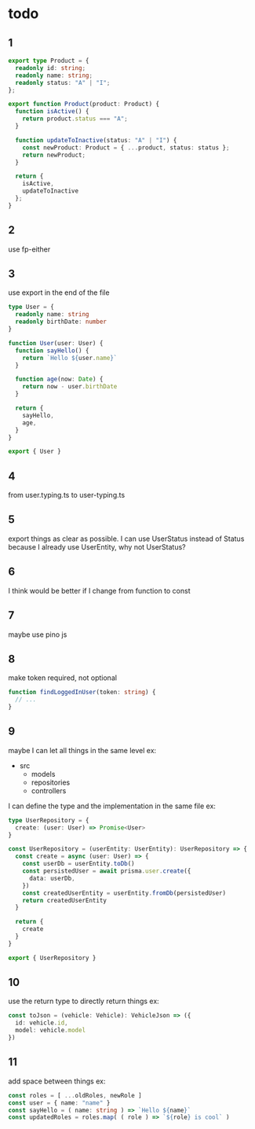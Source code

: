 # todo
## 1
```ts
export type Product = {
  readonly id: string;
  readonly name: string;
  readonly status: "A" | "I";
};

export function Product(product: Product) {
  function isActive() {
    return product.status === "A";
  }

  function updateToInactive(status: "A" | "I") {
    const newProduct: Product = { ...product, status: status };
    return newProduct;
  }

  return {
    isActive,
    updateToInactive
  };
}
```

## 2
use fp-either

## 3

use export in the end of the file
```ts
type User = {
  readonly name: string
  readonly birthDate: number
}

function User(user: User) {
  function sayHello() {
    return `Hello ${user.name}`
  }

  function age(now: Date) {
    return now - user.birthDate
  }

  return {
    sayHello,
    age,
  }
}

export { User }
```

## 4
from user.typing.ts to user-typing.ts

## 5
export things as clear as possible. I can use UserStatus instead of Status because I already use UserEntity,
why not UserStatus?

## 6
I think would be better if I change from function to const

## 7
maybe use pino js

## 8
make token required, not optional
```ts
function findLoggedInUser(token: string) {
  // ...
}
```
## 9
maybe I can let all things in the same level
ex:
- src
  - models
  - repositories
  - controllers

I can define the type and the implementation in the same file
ex:
```ts
type UserRepository = {
  create: (user: User) => Promise<User>
}

const UserRepository = (userEntity: UserEntity): UserRepository => {
  const create = async (user: User) => {
    const userDb = userEntity.toDb()
    const persistedUser = await prisma.user.create({
      data: userDb,
    })
    const createdUserEntity = userEntity.fromDb(persistedUser)
    return createdUserEntity
  }

  return {
    create
  }
}

export { UserRepository }
```

## 10
use the return type to directly return things
ex:
```ts
const toJson = (vehicle: Vehicle): VehicleJson => ({
  id: vehicle.id,
  model: vehicle.model
})
```

## 11
add space between things
ex:
```ts
const roles = [ ...oldRoles, newRole ]
const user = { name: "name" }
const sayHello = ( name: string ) => `Hello ${name}`
const updatedRoles = roles.map( ( role ) => `${role} is cool` )
```
